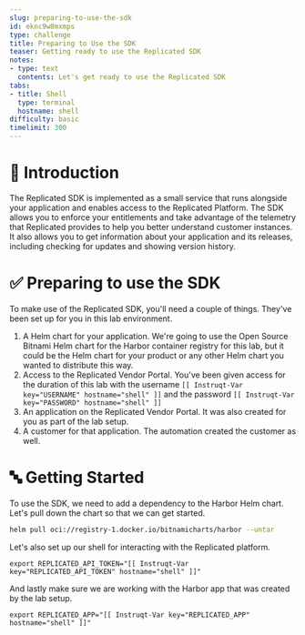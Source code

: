 ```yaml
---
slug: preparing-to-use-the-sdk
id: eknc9w8mxmps
type: challenge
title: Preparing to Use the SDK
teaser: Getting ready to use the Replicated SDK
notes:
- type: text
  contents: Let's get ready to use the Replicated SDK
tabs:
- title: Shell
  type: terminal
  hostname: shell
difficulty: basic
timelimit: 300
---
```


👋 Introduction
===============

The Replicated SDK is implemented as a small service that runs
alongside your application and enables access to the Replicated
Platform. The SDK allows you to enforce your entitlements and
take advantage of the telemetry that Replicated provides to help
you better understand customer instances. It also allows you
to get information about your application and its releases,
including checking for updates and showing version history.


✅ Preparing to use the SDK
===========================

To make use of the Replicated SDK, you'll need a couple of
things. They've been set up for you in this lab environment.

1. A Helm chart for your application. We're going to use the
   Open Source Bitnami Helm chart for the Harbor container registry
   for this lab, but it could be the Helm chart for your product
   or any other Helm chart you wanted to distribute this way.
2. Access to the Replicated Vendor Portal. You've been given
   access for the duration of this lab with the username
   `[[ Instruqt-Var key="USERNAME" hostname="shell" ]]` and
   the password `[[ Instruqt-Var key="PASSWORD" hostname="shell" ]]`
3. An application on the Replicated Vendor Portal. It was also
   created for you as part of the lab setup.
4. A customer for that application. The automation created the
   customer as well.

🔤 Getting Started
==================

To use the SDK, we need to add a dependency to the Harbor
Helm chart. Let's pull down the chart so that we can get
started.

```bash
helm pull oci://registry-1.docker.io/bitnamicharts/harbor --untar
```

Let's also set up our shell for interacting with the Replicated
platform.

```
export REPLICATED_API_TOKEN="[[ Instruqt-Var key="REPLICATED_API_TOKEN" hostname="shell" ]]"
```

And lastly make sure we are working with the Harbor app that was
created by the lab setup.

```
export REPLICATED_APP="[[ Instruqt-Var key="REPLICATED_APP" hostname="shell" ]]"
```

